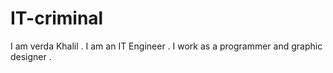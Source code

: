 # IT-criminal
I am verda Khalil  .  I am  an IT Engineer . I work as a programmer and graphic designer .

